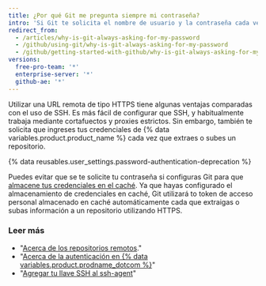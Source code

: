 ```yaml
---
title: ¿Por qué Git me pregunta siempre mi contraseña?
intro: 'Si Git te solicita el nombre de usuario y la contraseña cada vez que tratas de interactuar con GitHub, probablemente estás usando la URL del clon HTTPS para tu repositorio.'
redirect_from:
  - /articles/why-is-git-always-asking-for-my-password
  - /github/using-git/why-is-git-always-asking-for-my-password
  - /github/getting-started-with-github/why-is-git-always-asking-for-my-password
versions:
  free-pro-team: '*'
  enterprise-server: '*'
  github-ae: '*'
---
```


Utilizar una URL remota de tipo HTTPS tiene algunas ventajas comparadas con el uso de SSH. Es más fácil de configurar que SSH, y habitualmente trabaja mediante cortafuectos y proxies estrictos. Sin embargo, también te solicita que ingreses tus credenciales de {% data variables.product.product_name %} cada vez que extraes o subes un repositorio.

{% data reusables.user_settings.password-authentication-deprecation %}

Puedes evitar que se te solicite tu contraseña si configuras Git para que [almacene tus credenciales en el caché](/github/getting-started-with-github/caching-your-github-credentials-in-git). Ya que hayas configurado el almacenamiento de credenciales en caché, Git utilizará to token de acceso personal almacenado en caché automáticamente cada que extraigas o subas información a un repositorio utilizando HTTPS.

### Leer más

- "[Acerca de los repositorios remotos](/github/getting-started-with-github/about-remote-repositories)."
- "[Acerca de la autenticación en {% data variables.product.prodname_dotcom %}](/github/authenticating-to-github/about-authentication-to-github)"
- "[Agregar tu llave SSH al ssh-agent](/github/authenticating-to-github/generating-a-new-ssh-key-and-adding-it-to-the-ssh-agent#adding-your-ssh-key-to-the-ssh-agent)"
